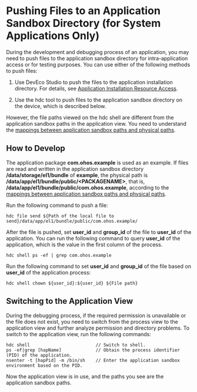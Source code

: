 # Pushing Files to an Application Sandbox Directory (for System Applications Only)

During the development and debugging process of an application, you may need to push files to the application sandbox directory for intra-application access or for testing purposes. You can use either of the following methods to push files:

1. Use DevEco Studio to push the files to the application installation directory. For details, see [Application Installation Resource Access](../quick-start/resource-categories-and-access.md#accessing-resources).

2. Use the hdc tool to push files to the application sandbox directory on the device, which is described below.

However, the file paths viewed on the hdc shell are different from the application sandbox paths in the application view. You need to understand the [mappings between application sandbox paths and physical paths](app-sandbox-directory.md#mappings-between-application-sandbox-paths-and-physical-paths).

## How to Develop

The application package **com.ohos.example** is used as an example. If files are read and written in the application sandbox directory **/data/storage/el1/bundle** of **example**, the physical path is **/data/app/el1/bundle/public/&lt;PACKAGENAME&gt;**, that is, **/data/app/el1/bundle/public/com.ohos.example**, according to the [mappings between application sandbox paths and physical paths](app-sandbox-directory.md#mappings-between-application-sandbox-paths-and-physical-paths).

Run the following command to push a file:

```
hdc file send ${Path of the local file to send}/data/app/el1/bundle/public/com.ohos.example/
```

After the file is pushed, set **user_id** and **group_id** of the file to **user_id** of the application. You can run the following command to query **user_id** of the application, which is the value in the first column of the process.

```
hdc shell ps -ef | grep com.ohos.example
```

Run the following command to set **user_id** and **group_id** of the file based on **user_id** of the application process:
```
hdc shell chown ${user_id}:${user_id} ${File path}
```

## Switching to the Application View

During the debugging process, if the required permission is unavailable or the file does not exist, you need to switch from the process view to the application view and further analyze permission and directory problems. To switch to the application view, run the following commands:

```
hdc shell                         // Switch to shell.
ps -ef|grep [hapName]             // Obtain the process identifier (PID) of the application.
nsenter -t [hapPid] -m /bin/sh    // Enter the application sandbox environment based on the PID.
```

Now the application view is in use, and the paths you see are the application sandbox paths.
